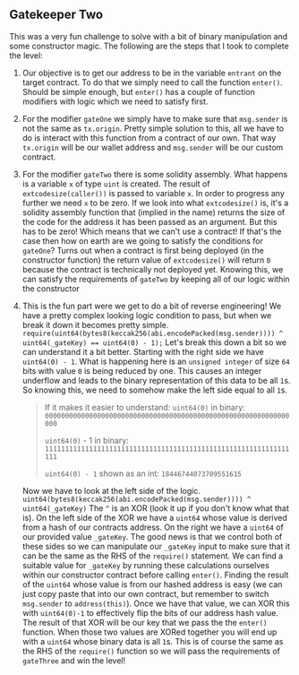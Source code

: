 ## Gatekeeper Two
This was a very fun challenge to solve with a bit of binary manipulation and some constructor magic. The following are the steps that I took to complete the level:

1. Our objective is to get our address to be in the variable `entrant` on the target contract. To do that we simply need to call the function `enter()`. Should be simple enough, but `enter()` has a couple of function modifiers with logic which we need to satisfy first.

2. For the modifier `gateOne` we simply have to make sure that `msg.sender` is not the same as `tx.origin`. Pretty simple solution to this, all we have to do is interact with this function from a contract of our own. That way `tx.origin` will be our wallet address and `msg.sender` will be our custom contract.

3. For the modifier `gateTwo` there is some solidity assembly. What happens is a variable `x` of type `uint` is created. The result of `extcodesize(caller())` is passed to variable `x`. In order to progress any further we need `x` to be zero. If we look into what `extcodesize()` is, it's a solidity assembly function that (implied in the name) returns the size of the code for the address it has been passed as an argument.
    But this has to be zero! Which means that we can't use a contract! If that's the case then how on earth are we going to satisfy the conditions for `gateOne`? Turns out when a contract is first being deployed (in the constructor function) the return value of `extcodesize()` will return `0` because the contract is technically not deployed yet. Knowing this, we can satisfy the requirements of `gateTwo` by keeping all of our logic within the constructor

4. This is the fun part were we get to do a bit of reverse engineering! We have a pretty complex looking logic condition to pass, but when we break it down it becomes pretty simple.
    `require(uint64(bytes8(keccak256(abi.encodePacked(msg.sender)))) ^ uint64(_gateKey) == uint64(0) - 1);`
    Let's break this down a bit so we can understand it a bit better. Starting with the right side we have `uint64(0) - 1`. What is happening here is an `unsigned integer` of size `64` bits with value `0` is being reduced by one. This causes an integer underflow and leads to the binary representation of this data to be all `1`s. So knowing this, we need to somehow make the left side equal to all `1`s.
    > If it makes it easier to understand: 
    > `uint64(0)` in binary:
    > `0000000000000000000000000000000000000000000000000000000000000000`
    > 
    > `uint64(0)` - 1 in binary:
    > `1111111111111111111111111111111111111111111111111111111111111111`
    > 
    > `uint64(0) - 1` shown as an int: 
    > `18446744073709551615`
    
    Now we have to look at the left side of the logic.
    `uint64(bytes8(keccak256(abi.encodePacked(msg.sender)))) ^ uint64(_gateKey)`
    The `^` is an XOR (look it up if you don't know what that is). On the left side of the XOR we have a `uint64` whose value is derived from a hash of our contracts address. On the right we have a `uint64` of our provided value `_gateKey`. The good news is that we control both of these sides so we can manipulate our `_gateKey` input to make sure that it can be the same as the RHS of the `require()` statement.
    We can find a suitable value for `_gateKey` by running these calculations ourselves within our constructor contract before calling `enter()`. Finding the result of the `uint64` whose value is from our hashed address is easy (we can just copy paste that into our own contract, but remember to switch `msg.sender` to `address(this)`). Once we have that value, we can XOR this with `uint64(0)-1` to effectively flip the bits of our address hash value. The result of that XOR will be our key that we pass the the `enter()` function. When those two values are XORed together you will end up with a `uint64` whose binary data is all `1`s. This is of course the same as the RHS of the `require()` function so we will pass the requirements of `gateThree` and win the level!
